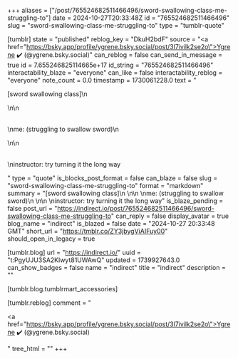 +++
aliases = ["/post/765524682511466496/sword-swallowing-class-me-struggling-to"]
date = 2024-10-27T20:33:48Z
id = "765524682511466496"
slug = "sword-swallowing-class-me-struggling-to"
type = "tumblr-quote"

[tumblr]
state = "published"
reblog_key = "DkuH2bdF"
source = "<a href=\"https://bsky.app/profile/ygrene.bsky.social/post/3l7ivilk2se2o\">Ygrene ✔️ (@ygrene.bsky.social)</a>"
can_reblog = false
can_send_in_message = true
id = 7.655246825114665e+17
id_string = "765524682511466496"
interactability_blaze = "everyone"
can_like = false
interactability_reblog = "everyone"
note_count = 0.0
timestamp = 1730061228.0
text = "<p>[sword swallowing class]\n<br/></p>\n\n<p><br/>\nme: (struggling to swallow sword)\n<br/></p>\n\n<p><br/>\ninstructor: try turning it the long way</p>"
type = "quote"
is_blocks_post_format = false
can_blaze = false
slug = "sword-swallowing-class-me-struggling-to"
format = "markdown"
summary = "[sword swallowing class]\n \n\n \nme: (struggling to swallow sword)\n \n\n \ninstructor: try turning it the long way"
is_blaze_pending = false
post_url = "https://indirect.io/post/765524682511466496/sword-swallowing-class-me-struggling-to"
can_reply = false
display_avatar = true
blog_name = "indirect"
is_blazed = false
date = "2024-10-27 20:33:48 GMT"
short_url = "https://tmblr.co/ZY3jbygViAIFuy00"
should_open_in_legacy = true

[tumblr.blog]
url = "https://indirect.io/"
uuid = "t:PgyUJU3SA2Klwyt81UWAwQ"
updated = 1739927643.0
can_show_badges = false
name = "indirect"
title = "indirect"
description = ""

[tumblr.blog.tumblrmart_accessories]

[tumblr.reblog]
comment = "<p><a href=\"https://bsky.app/profile/ygrene.bsky.social/post/3l7ivilk2se2o\">Ygrene ✔️ (@ygrene.bsky.social)</a></p>"
tree_html = ""
+++
